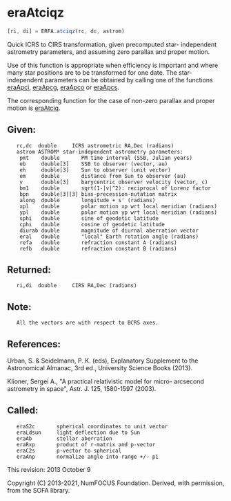 # eraAtciqz

```js
[ri, di] = ERFA.atciqz(rc, dc, astrom)
```

Quick ICRS to CIRS transformation, given precomputed star-
independent astrometry parameters, and assuming zero parallax and
proper motion.

Use of this function is appropriate when efficiency is important and
where many star positions are to be transformed for one date.  The
star-independent parameters can be obtained by calling one of the
functions [eraApci][1], [eraApcg][2], [eraApco][3] or [eraApcs][4].

The corresponding function for the case of non-zero parallax and
proper motion is [eraAtciq][5].

## Given:
```
   rc,dc  double     ICRS astrometric RA,Dec (radians)
   astrom ASTROM* star-independent astrometry parameters:
    pmt    double       PM time interval (SSB, Julian years)
    eb     double[3]    SSB to observer (vector, au)
    eh     double[3]    Sun to observer (unit vector)
    em     double       distance from Sun to observer (au)
    v      double[3]    barycentric observer velocity (vector, c)
    bm1    double       sqrt(1-|v|^2): reciprocal of Lorenz factor
    bpn    double[3][3] bias-precession-nutation matrix
    along  double       longitude + s' (radians)
    xpl    double       polar motion xp wrt local meridian (radians)
    ypl    double       polar motion yp wrt local meridian (radians)
    sphi   double       sine of geodetic latitude
    cphi   double       cosine of geodetic latitude
    diurab double       magnitude of diurnal aberration vector
    eral   double       "local" Earth rotation angle (radians)
    refa   double       refraction constant A (radians)
    refb   double       refraction constant B (radians)
```

## Returned:
```
   ri,di  double     CIRS RA,Dec (radians)
```

## Note:

```
   All the vectors are with respect to BCRS axes.
```

## References:

   Urban, S. & Seidelmann, P. K. (eds), Explanatory Supplement to
   the Astronomical Almanac, 3rd ed., University Science Books
   (2013).

   Klioner, Sergei A., "A practical relativistic model for micro-
   arcsecond astrometry in space", Astr. J. 125, 1580-1597 (2003).

## Called:
```
   eraS2c       spherical coordinates to unit vector
   eraLdsun     light deflection due to Sun
   eraAb        stellar aberration
   eraRxp       product of r-matrix and p-vector
   eraC2s       p-vector to spherical
   eraAnp       normalize angle into range +/- pi
```

This revision:   2013 October 9

Copyright (C) 2013-2021, NumFOCUS Foundation.
Derived, with permission, from the SOFA library.


[1]: era.apci.md
[2]: era.apcg.md
[3]: era.apco.md
[4]: era.apcs.md
[5]: era.atciq.md
